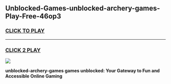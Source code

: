 
## Unblocked-Games-unblocked-archery-games-Play-Free-46op3
<h3>
<a href="https://premium76.site?title=unblocked-archery-games&ref=20M">CLICK TO PLAY</a></h3>
<hr>

<h3>
<a href="https://premium76.site?title=unblocked-archery-games&ref=20M">CLICK 2 PLAY</a>
  
</h3>

<a href="https://premium76.site?title=unblocked-archery-games&ref=19M"><img src="https://clearcache.store/games.png"></a>


**unblocked-archery-games games unblocked: Your Gateway to Fun and Accessible Online Gaming**
